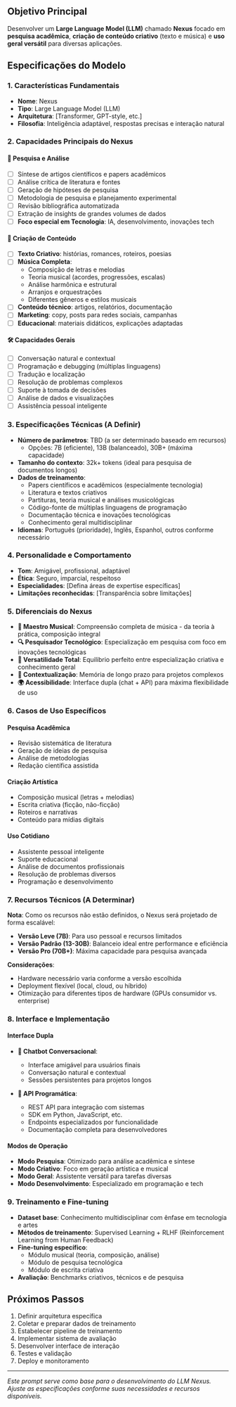 ## Objetivo Principal
Desenvolver um **Large Language Model (LLM)** chamado **Nexus** focado em **pesquisa acadêmica**, **criação de conteúdo criativo** (texto e música) e **uso geral versátil** para diversas aplicações.

## Especificações do Modelo

### 1. Características Fundamentais
- **Nome**: Nexus
- **Tipo**: Large Language Model (LLM)
- **Arquitetura**: [Transformer, GPT-style, etc.]
- **Filosofia**: Inteligência adaptável, respostas precisas e interação natural

### 2. Capacidades Principais do Nexus
#### 🔬 **Pesquisa e Análise**
- [ ] Síntese de artigos científicos e papers acadêmicos
- [ ] Análise crítica de literatura e fontes
- [ ] Geração de hipóteses de pesquisa
- [ ] Metodologia de pesquisa e planejamento experimental
- [ ] Revisão bibliográfica automatizada
- [ ] Extração de insights de grandes volumes de dados
- [ ] **Foco especial em Tecnologia**: IA, desenvolvimento, inovações tech

#### 🎨 **Criação de Conteúdo**
- [ ] **Texto Criativo**: histórias, romances, roteiros, poesias
- [ ] **Música Completa**: 
  - Composição de letras e melodias
  - Teoria musical (acordes, progressões, escalas)
  - Análise harmônica e estrutural
  - Arranjos e orquestrações
  - Diferentes gêneros e estilos musicais
- [ ] **Conteúdo técnico**: artigos, relatórios, documentação
- [ ] **Marketing**: copy, posts para redes sociais, campanhas
- [ ] **Educacional**: materiais didáticos, explicações adaptadas

#### 🛠️ **Capacidades Gerais**
- [ ] Conversação natural e contextual
- [ ] Programação e debugging (múltiplas linguagens)
- [ ] Tradução e localização
- [ ] Resolução de problemas complexos
- [ ] Suporte à tomada de decisões
- [ ] Análise de dados e visualizações
- [ ] Assistência pessoal inteligente

### 3. Especificações Técnicas (A Definir)
- **Número de parâmetros**: TBD (a ser determinado baseado em recursos)
  - Opções: 7B (eficiente), 13B (balanceado), 30B+ (máxima capacidade)
- **Tamanho do contexto**: 32k+ tokens (ideal para pesquisa de documentos longos)
- **Dados de treinamento**: 
  - Papers científicos e acadêmicos (especialmente tecnologia)
  - Literatura e textos criativos
  - Partituras, teoria musical e análises musicológicas
  - Código-fonte de múltiplas linguagens de programação
  - Documentação técnica e inovações tecnológicas
  - Conhecimento geral multidisciplinar
- **Idiomas**: Português (prioridade), Inglês, Espanhol, outros conforme necessário

### 4. Personalidade e Comportamento
- **Tom**: Amigável, profissional, adaptável
- **Ética**: Seguro, imparcial, respeitoso
- **Especialidades**: [Defina áreas de expertise específicas]
- **Limitações reconhecidas**: [Transparência sobre limitações]

### 5. Diferenciais do Nexus
- **🎼 Maestro Musical**: Compreensão completa de música - da teoria à prática, composição integral
- **🔍 Pesquisador Tecnológico**: Especialização em pesquisa com foco em inovações tecnológicas
- **🎯 Versatilidade Total**: Equilibrio perfeito entre especialização criativa e conhecimento geral
- **🧠 Contextualização**: Memória de longo prazo para projetos complexos
- **🌍 Acessibilidade**: Interface dupla (chat + API) para máxima flexibilidade de uso

### 6. Casos de Uso Específicos
#### **Pesquisa Acadêmica**
- Revisão sistemática de literatura
- Geração de ideias de pesquisa
- Análise de metodologias
- Redação científica assistida

#### **Criação Artística**
- Composição musical (letras + melodias)
- Escrita criativa (ficção, não-ficção)
- Roteiros e narrativas
- Conteúdo para mídias digitais

#### **Uso Cotidiano**
- Assistente pessoal inteligente
- Suporte educacional
- Análise de documentos profissionais
- Resolução de problemas diversos
- Programação e desenvolvimento

### 7. Recursos Técnicos (A Determinar)
**Nota**: Como os recursos não estão definidos, o Nexus será projetado de forma escalável:

- **Versão Leve (7B)**: Para uso pessoal e recursos limitados
- **Versão Padrão (13-30B)**: Balanceio ideal entre performance e eficiência  
- **Versão Pro (70B+)**: Máxima capacidade para pesquisa avançada

**Considerações**:
- Hardware necessário varia conforme a versão escolhida
- Deployment flexível (local, cloud, ou híbrido)
- Otimização para diferentes tipos de hardware (GPUs consumidor vs. enterprise)

### 8. Interface e Implementação
#### **Interface Dupla**
- **💬 Chatbot Conversacional**:
  - Interface amigável para usuários finais
  - Conversação natural e contextual
  - Sessões persistentes para projetos longos
  
- **🔧 API Programática**:
  - REST API para integração com sistemas
  - SDK em Python, JavaScript, etc.
  - Endpoints especializados por funcionalidade
  - Documentação completa para desenvolvedores

#### **Modos de Operação**
- **Modo Pesquisa**: Otimizado para análise acadêmica e síntese
- **Modo Criativo**: Foco em geração artística e musical
- **Modo Geral**: Assistente versátil para tarefas diversas
- **Modo Desenvolvimento**: Especializado em programação e tech

### 9. Treinamento e Fine-tuning
- **Dataset base**: Conhecimento multidisciplinar com ênfase em tecnologia e artes
- **Métodos de treinamento**: Supervised Learning + RLHF (Reinforcement Learning from Human Feedback)
- **Fine-tuning específico**: 
  - Módulo musical (teoria, composição, análise)
  - Módulo de pesquisa tecnológica
  - Módulo de escrita criativa
- **Avaliação**: Benchmarks criativos, técnicos e de pesquisa

## Próximos Passos
1. Definir arquitetura específica
2. Coletar e preparar dados de treinamento
3. Estabelecer pipeline de treinamento
4. Implementar sistema de avaliação
5. Desenvolver interface de interação
6. Testes e validação
7. Deploy e monitoramento

---

*Este prompt serve como base para o desenvolvimento do LLM Nexus. Ajuste as especificações conforme suas necessidades e recursos disponíveis.*